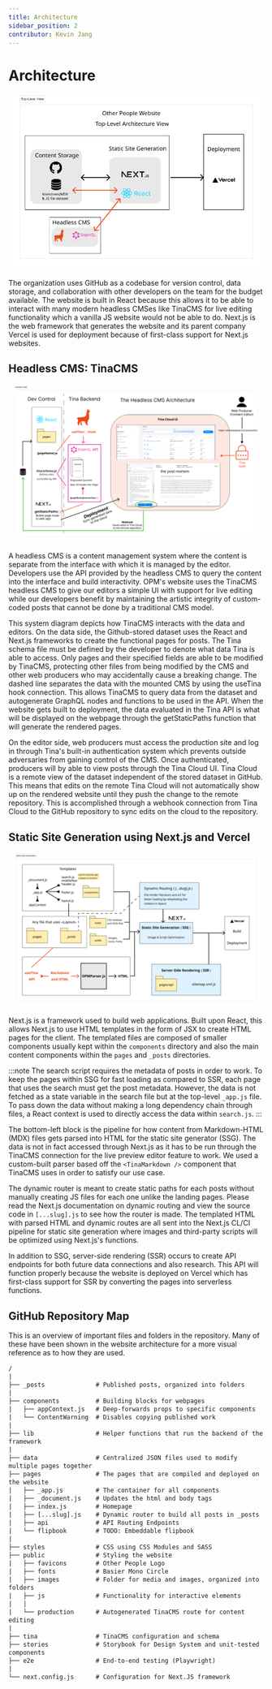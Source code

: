 ```yaml
---
title: Architecture
sidebar_position: 2
contributor: Kevin Jang
---
```

# Architecture

![A top-level view of the website's architecture and most important dependencies.](./top-level-architecture.png)

The organization uses GitHub as a codebase for version control, data storage, and collaboration with other developers on the team for the budget available. The website is built in React because this allows it to be able to interact with many modern headless CMSes like TinaCMS for live editing functionality which a vanilla JS website would not be able to do. Next.js is the web framework that generates the website and its parent company Vercel is used for deployment because of first-class support for Next.js websites. 


## Headless CMS: TinaCMS

![System Diagram of the TinaCMS Headless CMS](./headless-cms-architecture.png)

A headless CMS is a content management system where the content is separate from the interface with which it is managed by the editor. Developers use the API provided by the headless CMS to query the content into the interface and build interactivity. OPM's website uses the TinaCMS headless CMS to give our editors a simple UI with support for live editing while our developers benefit by maintaining the artistic integrity of custom-coded posts that cannot be done by a traditional CMS model. 

This system diagram depicts how TinaCMS interacts with the data and editors. On the data side, the Github-stored dataset uses the React and Next.js frameworks to create the functional pages for posts. The Tina schema file must be defined by the developer to denote what data Tina is able to access. Only pages and their specified fields are able to be modified by TinaCMS, protecting other files from being modified by the CMS and other web producers who may accidentally cause a breaking change. The dashed line separates the data with the mounted CMS by using the useTina hook connection. This allows TinaCMS to query data from the dataset and autogenerate GraphQL nodes and functions to be used in the API. When the website gets built to deployment, the data evaluated in the Tina API is what will be displayed on the webpage through the getStaticPaths function that will generate the rendered pages.

On the editor side, web producers must access the production site and log in through Tina's built-in authentication system which prevents outside adversaries from gaining control of the CMS. Once authenticated, producers will by able to view posts through the Tina Cloud UI. Tina Cloud is a remote view of the dataset independent of the stored dataset in GitHub. This means that edits on the remote Tina Cloud will not automatically show up on the rendered website until they push the change to the remote repository. This is accomplished through a webhook connection from Tina Cloud to the GitHub repository to sync edits on the cloud to the repository.

## Static Site Generation using Next.js and Vercel

![System Diagram of templating, static site generator, and server side rendering.](./ssg-architecture.png)

Next.js is a framework used to build web applications. Built upon React, this allows Next.js to use HTML templates in the form of JSX to create HTML pages for the client. The templated files are composed of smaller components usually kept within the `components` directory and also the main content components within the `pages` and `_posts` directories. 

:::note
The search script requires the metadata of posts in order to work. To keep the pages within SSG for fast loading as compared to SSR, each page that uses the search must get the post metadata. However, the data is not fetched as a state variable in the search file but at the top-level `_app.js` file. To pass down the data without making a long dependency chain through files, a React context is used to directly access the data within `search.js`.
:::

The bottom-left block is the pipeline for how content from Markdown-HTML (MDX) files gets parsed into HTML for the static site generator (SSG). The data is not in fact accessed through Next.js as it has to be run through the TinaCMS connection for the live preview editor feature to work. We used a custom-built parser based off the `<TinaMarkdown />` component that TinaCMS uses in order to satisfy our use case. 

The dynamic router is meant to create static paths for each posts without manually creating JS files for each one unlike the landing pages. Please read the Next.js documentation on dynamic routing and view the source code in `[...slug].js` to see how the router is made. The templated HTML with parsed HTML and dynamic routes are all sent into the Next.js CL/CI pipeline for static site generation where images and third-party scripts will be optimized using Next.js's functions. 

In addition to SSG, server-side rendering (SSR) occurs to create API endpoints for both future data connections and also research. This API will function properly because the website is deployed on Vercel which has first-class support for SSR by converting the pages into serverless functions.

## GitHub Repository Map

This is an overview of important files and folders in the repository. Many of these have been shown in the website architecture for a more visual reference as to how they are used.

```
/
| 
├── _posts              # Published posts, organized into folders
|
├── components          # Building blocks for webpages
|   ├── appContext.js   # Deep-forwards props to specific components
|   └── ContentWarning  # Disables copying published work
|
├── lib                 # Helper functions that run the backend of the framework
|
├── data                # Centralized JSON files used to modify multiple pages together
├── pages               # The pages that are compiled and deployed on the website
|   ├── _app.js         # The container for all components
|   ├── _document.js    # Updates the html and body tags
|   ├── index.js        # Homepage
|   ├── [...slug].js    # Dynamic router to build all posts in _posts
|   ├── api             # API Routing Endpoints
|   └── flipbook        # TODO: Embeddable flipbook
|
├── styles              # CSS using CSS Modules and SASS
├── public              # Styling the website
|   ├── favicons        # Other People Logo
|   ├── fonts           # Basier Mono Circle
|   ├── images          # Folder for media and images, organized into folders
|   ├── js              # Functionality for interactive elements
|   |
|   └── production      # Autogenerated TinaCMS route for content editing 
|
├── tina                # TinaCMS configuration and schema
├── stories             # Storybook for Design System and unit-tested components
├── e2e                 # End-to-end testing (Playwright)
|
└── next.config.js      # Configuration for Next.JS framework
```